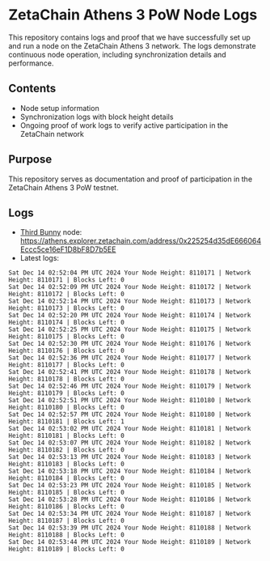 # ZetaChain Athens 3 PoW Node Logs
This repository contains logs and proof that we have successfully set up and run a node on the ZetaChain Athens 3 network. The logs demonstrate continuous node operation, including synchronization details and performance.

## Contents
- Node setup information
- Synchronization logs with block height details
- Ongoing proof of work logs to verify active participation in the ZetaChain network

## Purpose
This repository serves as documentation and proof of participation in the ZetaChain Athens 3 PoW testnet.

## Logs

- [Third Bunny](https://thirdbunny.xyz/) node: https://athens.explorer.zetachain.com/address/0x225254d35dE666064Eccc5ce16eF1D8bF8D7b5EE
- Latest logs:
```
Sat Dec 14 02:52:04 PM UTC 2024 Your Node Height: 8110171 | Network Height: 8110171 | Blocks Left: 0
Sat Dec 14 02:52:09 PM UTC 2024 Your Node Height: 8110172 | Network Height: 8110172 | Blocks Left: 0
Sat Dec 14 02:52:14 PM UTC 2024 Your Node Height: 8110173 | Network Height: 8110173 | Blocks Left: 0
Sat Dec 14 02:52:20 PM UTC 2024 Your Node Height: 8110174 | Network Height: 8110174 | Blocks Left: 0
Sat Dec 14 02:52:25 PM UTC 2024 Your Node Height: 8110175 | Network Height: 8110175 | Blocks Left: 0
Sat Dec 14 02:52:30 PM UTC 2024 Your Node Height: 8110176 | Network Height: 8110176 | Blocks Left: 0
Sat Dec 14 02:52:36 PM UTC 2024 Your Node Height: 8110177 | Network Height: 8110177 | Blocks Left: 0
Sat Dec 14 02:52:41 PM UTC 2024 Your Node Height: 8110178 | Network Height: 8110178 | Blocks Left: 0
Sat Dec 14 02:52:46 PM UTC 2024 Your Node Height: 8110179 | Network Height: 8110179 | Blocks Left: 0
Sat Dec 14 02:52:51 PM UTC 2024 Your Node Height: 8110180 | Network Height: 8110180 | Blocks Left: 0
Sat Dec 14 02:52:57 PM UTC 2024 Your Node Height: 8110180 | Network Height: 8110181 | Blocks Left: 1
Sat Dec 14 02:53:02 PM UTC 2024 Your Node Height: 8110181 | Network Height: 8110181 | Blocks Left: 0
Sat Dec 14 02:53:07 PM UTC 2024 Your Node Height: 8110182 | Network Height: 8110182 | Blocks Left: 0
Sat Dec 14 02:53:13 PM UTC 2024 Your Node Height: 8110183 | Network Height: 8110183 | Blocks Left: 0
Sat Dec 14 02:53:18 PM UTC 2024 Your Node Height: 8110184 | Network Height: 8110184 | Blocks Left: 0
Sat Dec 14 02:53:23 PM UTC 2024 Your Node Height: 8110185 | Network Height: 8110185 | Blocks Left: 0
Sat Dec 14 02:53:28 PM UTC 2024 Your Node Height: 8110186 | Network Height: 8110186 | Blocks Left: 0
Sat Dec 14 02:53:34 PM UTC 2024 Your Node Height: 8110187 | Network Height: 8110187 | Blocks Left: 0
Sat Dec 14 02:53:39 PM UTC 2024 Your Node Height: 8110188 | Network Height: 8110188 | Blocks Left: 0
Sat Dec 14 02:53:44 PM UTC 2024 Your Node Height: 8110189 | Network Height: 8110189 | Blocks Left: 0
```
